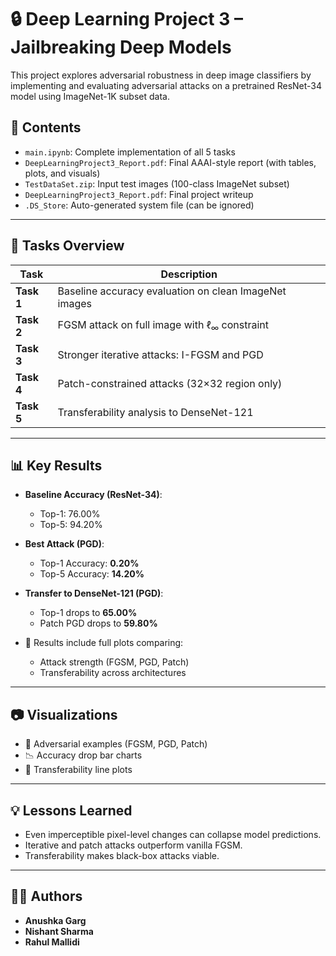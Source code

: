 # 🔒 Deep Learning Project 3 – Jailbreaking Deep Models

This project explores adversarial robustness in deep image classifiers by implementing and evaluating adversarial attacks on a pretrained ResNet-34 model using ImageNet-1K subset data.

## 📂 Contents

- `main.ipynb`: Complete implementation of all 5 tasks
- `DeepLearningProject3_Report.pdf`: Final AAAI-style report (with tables, plots, and visuals)
- `TestDataSet.zip`: Input test images (100-class ImageNet subset)
- `DeepLearningProject3_Report.pdf`: Final project writeup
- `.DS_Store`: Auto-generated system file (can be ignored)

---

## 🧪 Tasks Overview

| Task | Description |
|------|-------------|
| **Task 1** | Baseline accuracy evaluation on clean ImageNet images |
| **Task 2** | FGSM attack on full image with $\ell_\infty$ constraint |
| **Task 3** | Stronger iterative attacks: I-FGSM and PGD |
| **Task 4** | Patch-constrained attacks (32×32 region only) |
| **Task 5** | Transferability analysis to DenseNet-121 |

---

## 📊 Key Results

- **Baseline Accuracy (ResNet-34)**:  
  - Top-1: 76.00%  
  - Top-5: 94.20%

- **Best Attack (PGD)**:  
  - Top-1 Accuracy: **0.20%**  
  - Top-5 Accuracy: **14.20%**

- **Transfer to DenseNet-121 (PGD)**:  
  - Top-1 drops to **65.00%**  
  - Patch PGD drops to **59.80%**

- 🔁 Results include full plots comparing:
  - Attack strength (FGSM, PGD, Patch)
  - Transferability across architectures

---

## 📷 Visualizations

- 🔎 Adversarial examples (FGSM, PGD, Patch)
- 📉 Accuracy drop bar charts
- 🔁 Transferability line plots

---

## 💡 Lessons Learned

- Even imperceptible pixel-level changes can collapse model predictions.
- Iterative and patch attacks outperform vanilla FGSM.
- Transferability makes black-box attacks viable.

---

## 👩‍💻 Authors

- **Anushka Garg**
- **Nishant Sharma**
- **Rahul Mallidi** 
